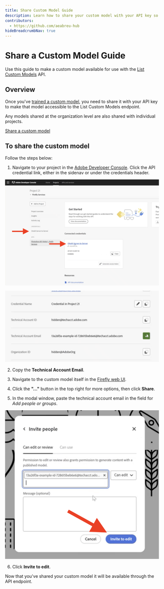```yaml
---
title: Share Custom Model Guide
description: Learn how to share your custom model with your API key so they are available to use with the endpoint.
contributors:
  - https://github.com/aeabreu-hub
hideBreadcrumbNav: true
---
```


# Share a Custom Model Guide

Use this guide to make a custom model available for use with the [List Custom Models](./api/list_custom_models/) API.

## Overview

Once you've [trained a custom model](../concepts/custom-models), you need to share it with your API key to make that model accessible to the List Custom Models endpoint.

Any models shared at the organization level are also shared with individual projects.

<Media slots="video"/>

[Share a custom model](https://youtu.be/GVfZhapc178)

## To share the custom model

Follow the steps below:

1. Navigate to your project in the [Adobe Developer Console](https://developer.adobe.com/console/home). Click the API credential link, either in the sidenav or under the credentials header.

![Project credentials screenshot](./images/APICred.png)

<TextBlock slots="image, text" imgWidth="30%" position="center" />

![Technical Account Email](./images/techAccountEmail.png)

2. Copy the **Technical Account Email**.
3. Navigate to the custom model itself in the [Firefly web UI](https://firefly.adobe.com/custom-models).


4. Click the **"..."** button in the top right for more options, then click **Share**.
5. In the modal window, paste the technical account email in the field for *Add people or groups*.

<TextBlock slots="image, text" imgWidth="30%" position="center" />

![Invite to edit screenshot](./images/inviteToEditbutton.png)

6. Click **Invite to edit**.

Now that you've shared your custom model it will be available through the API endpoint.
